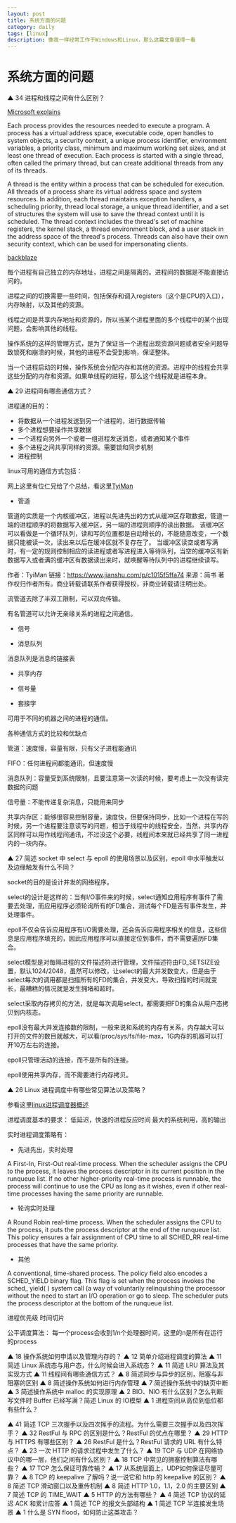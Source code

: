 ```yaml
---
layout: post
title: 系统方面的问题
category: daily
tags: [linux]
description: 像我一样经常工作于Windows和Linux，那么这篇文章值得一看
---
```


# 系统方面的问题

▲ 34 进程和线程之间有什么区别？

<a href="https://docs.microsoft.com/en-gb/windows/win32/procthread/about-processes-and-threads?redirectedfrom=MSDN">Microsoft explains</a>

Each process provides the resources needed to execute a program. A process has a virtual address space, executable code, open handles to system objects, a security context, a unique process identifier, environment variables, a priority class, minimum and maximum working set sizes, and at least one thread of execution. Each process is started with a single thread, often called the primary thread, but can create additional threads from any of its threads.

A thread is the entity within a process that can be scheduled for execution. All threads of a process share its virtual address space and system resources. In addition, each thread maintains exception handlers, a scheduling priority, thread local storage, a unique thread identifier, and a set of structures the system will use to save the thread context until it is scheduled. The thread context includes the thread's set of machine registers, the kernel stack, a thread environment block, and a user stack in the address space of the thread's process. Threads can also have their own security context, which can be used for impersonating clients.

<a href="https://www.backblaze.com/blog/whats-the-diff-programs-processes-and-threads/">backblaze</a>

每个进程有自己独立的内存地址，进程之间是隔离的。进程间的数据是不能直接访问的。

进程之间的切换需要一些时间，包括保存和调入registers（这个是CPU的入口），内存映射，以及其他的资源。

线程之间是共享内存地址和资源的，所以当某个进程里面的多个线程中的某个出现问题，会影响其他的线程。


操作系统的这样的管理方式，是为了保证当一个进程出现资源问题或者安全问题导致锁死和崩溃的时候，其他的进程不会受到影响，保证整体。


当一个进程启动的时候，操作系统会分配内存和其他的资源。进程中的线程会共享这些分配的内存和资源。如果单线程的进程，那么这个线程就是进程本身。




▲ 29 进程间有哪些通信方式？

进程通的目的：
- 将数据从一个进程发送到另一个进程的，进行数据传输
- 多个进程想要操作共享数据
- 一个进程向另外一个或者一组进程发送消息，或者通知某个事件
- 多个进程之间共享同样的资源。需要锁和同步机制
- 进程控制

linux可用的通信方式包括：

网上这里有位仁兄给了个总结，看这里<a href="https://www.jianshu.com/p/c1015f5ffa74">TyiMan</a>

- 管道

管道的实质是一个内核缓冲区，进程以先进先出的方式从缓冲区存取数据，管道一端的进程顺序的将数据写入缓冲区，另一端的进程则顺序的读出数据。
该缓冲区可以看做是一个循环队列，读和写的位置都是自动增长的，不能随意改变，一个数据只能被读一次，读出来以后在缓冲区就不复存在了。
当缓冲区读空或者写满时，有一定的规则控制相应的读进程或者写进程进入等待队列，当空的缓冲区有新数据写入或者满的缓冲区有数据读出来时，就唤醒等待队列中的进程继续读写。

作者：TyiMan
链接：https://www.jianshu.com/p/c1015f5ffa74
来源：简书
著作权归作者所有。商业转载请联系作者获得授权，非商业转载请注明出处。




流管道去除了半双工限制，可以双向传输。

有名管道可以允许无亲缘关系的进程之间通信。


- 信号


- 消息队列

消息队列是消息的链接表

- 共享内存


- 信号量


- 套接字

可用于不同的机器之间的进程的通信。

各种通信方式的比较和优缺点

管道：速度慢，容量有限，只有父子进程能通讯

FIFO：任何进程间都能通讯，但速度慢

消息队列：容量受到系统限制，且要注意第一次读的时候，要考虑上一次没有读完数据的问题

信号量：不能传递复杂消息，只能用来同步

共享内存区：能够很容易控制容量，速度快，但要保持同步，比如一个进程在写的时候，另一个进程要注意读写的问题，相当于线程中的线程安全，当然，共享内存区同样可以用作线程间通讯，不过没这个必要，线程间本来就已经共享了同一进程内的一块内存。


▲ 27 简述 socket 中 select 与 epoll 的使用场景以及区别，epoll 中水平触发以及边缘触发有什么不同？

socket的目的是设计并发的网络程序。

select的设计是这样的：当有I/O事件来的时候，select通知应用程序有事件了需要去处理，而应用程序必须轮询所有的FD集合，测试每个FD是否有事件发生，并处理事件。

epoll不仅会告诉应用程序有I/O需要处理，还会告诉应用程序相关的信息，这些信息是应用程序填充的，因此应用程序可以直接定位到事件，而不需要遍历FD集合。

select模型是对每隔进程的文件描述符进行管理，文件描述符由FD_SETSIZE设置，默认1024/2048，虽然可以修改，让select的最大并发数变大，但是由于select每次的调用都是扫描所有的FD的集合，并发变大，导致扫描的时间就变长，最糟糕的情况就是发生拥堵和超时。

select采取内存拷贝的方法，就是每次调用select，都需要把FD的集合从用户态拷贝到内核态。


epoll没有最大并发连接数的限制，一般来说和系统的内存有关系，内存越大可以打开的文件的数目就越大，可以看/proc/sys/fs/file-max，1G内存的机器可以打开10万左右的连接。

epoll只管理活动的连接，而不是所有的连接。

epoll使用共享内存，而不需要进行内存拷贝。



▲ 26 Linux 进程调度中有哪些常见算法以及策略？

参看这里<a href="https://blog.csdn.net/gatieme/article/details/51699889">linux进程调度器概述</a>

进程调度基本的要求：
低延迟，快速的进程反应时间
最大的系统利用，高的输出

实时进程调度策略有：
- 先进先出，实时处理

A First-In, First-Out real-time process. When the scheduler assigns the CPU to the process, it leaves the process descriptor in its current position in the runqueue list. If no other higher-priority real-time process is runnable, the process will continue to use the CPU as long as it wishes, even if other real-time processes having the same priority are runnable.

- 轮询实时处理

A Round Robin real-time process. When the scheduler assigns the CPU to the process, it puts the process descriptor at the end of the runqueue list. This policy ensures a fair assignment of CPU time to all SCHED_RR real-time processes that have the same priority.

- 其他

A conventional, time-shared process.
The policy field also encodes a SCHED_YIELD binary flag. This flag is set when the process invokes the sched_ yield( ) system call (a way of voluntarily relinquishing the processor without the need to start an I/O operation or go to sleep. The scheduler puts the process descriptor at the bottom of the runqueue list.



进程优先级
时间切片

公平调度算法： 每一个process会收到1/n个处理器时间，这里的n是所有在运行的process


▲ 18 操作系统如何申请以及管理内存的？
▲ 12 简单介绍进程调度的算法
▲ 11 简述 Linux 系统态与用户态，什么时候会进入系统态？
▲ 11 简述 LRU 算法及其实现方式
▲ 11 线程间有哪些通信方式？
▲ 8 简述同步与异步的区别，阻塞与非阻塞的区别
▲ 8 简述操作系统如何进行内存管理
▲ 7 简述操作系统中的缺页中断
▲ 3 简述操作系统中 malloc 的实现原理
▲ 2 BIO、NIO 有什么区别？怎么判断写文件时 Buffer 已经写满？简述 Linux 的 IO模型
▲ 1 进程空间从高位到低位都有些什么？






▲ 41 简述 TCP 三次握手以及四次挥手的流程。为什么需要三次握手以及四次挥手？
▲ 32 RestFul 与 RPC 的区别是什么？RestFul 的优点在哪里？
▲ 29 HTTP 与 HTTPS 有哪些区别？
▲ 26 RestFul 是什么？RestFul 请求的 URL 有什么特点？
▲ 23 一次 HTTP 的请求过程中发生了什么？
▲ 19 TCP 与 UDP 在网络协议中的哪一层，他们之间有什么区别？
▲ 18 TCP 中常见的拥塞控制算法有哪些？
▲ 17 TCP 怎么保证可靠传输？
▲ 17 从系统层面上，UDP如何保证尽量可靠？
▲ 8 TCP 的 keepalive 了解吗？说一说它和 http 的 keepalive 的区别？
▲ 8 简述 TCP 滑动窗口以及重传机制
▲ 8 简述 HTTP 1.0，1.1，2.0 的主要区别
▲ 7 简述 TCP 的 TIME_WAIT
▲ 5 HTTP 的方法有哪些？
▲ 4 简述 TCP 协议的延迟 ACK 和累计应答
▲ 1 简述 TCP 的报文头部结构
▲ 1 简述 TCP 半连接发生场景
▲ 1 什么是 SYN flood，如何防止这类攻击？



